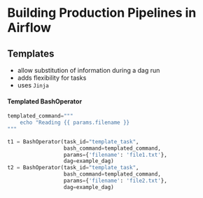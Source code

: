 # Building Production Pipelines in Airflow

## Templates
- allow substitution of information during a dag run
- adds flexibility for tasks
- uses `Jinja`

#### Templated BashOperator
```python
templated_command="""
    echo "Reading {{ params.filename }} 
"""

t1 = BashOperator(task_id="template_task",
                  bash_command=templated_command,
                  params={'filename': 'file1.txt'},
                  dag=example_dag)
t2 = BashOperator(task_id="template_task",
                  bash_command=templated_command,
                  params={'filename': 'file2.txt'},
                  dag=example_dag)
```

